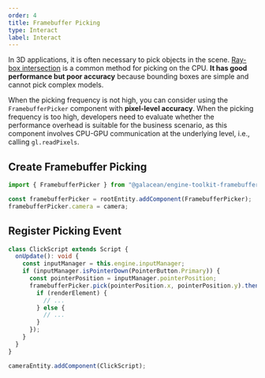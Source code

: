 ```yaml
---
order: 4
title: Framebuffer Picking
type: Interact
label: Interact
---
```


In 3D applications, it is often necessary to pick objects in the scene. [Ray-box intersection](/en/docs/physics/manager/#使用射线检测) is a common method for picking on the CPU. **It has good performance but poor accuracy** because bounding boxes are simple and cannot pick complex models.

When the picking frequency is not high, you can consider using the `FramebufferPicker` component with **pixel-level accuracy**. When the picking frequency is too high, developers need to evaluate whether the performance overhead is suitable for the business scenario, as this component involves CPU-GPU communication at the underlying level, i.e., calling `gl.readPixels`.

<playground src="framebuffer-picker.ts"></playground>

## Create Framebuffer Picking

```typescript
import { FramebufferPicker } from "@galacean/engine-toolkit-framebuffer-picker";

const framebufferPicker = rootEntity.addComponent(FramebufferPicker);
framebufferPicker.camera = camera;
```

## Register Picking Event

```typescript
class ClickScript extends Script {
  onUpdate(): void {
    const inputManager = this.engine.inputManager;
    if (inputManager.isPointerDown(PointerButton.Primary)) {
      const pointerPosition = inputManager.pointerPosition;
      framebufferPicker.pick(pointerPosition.x, pointerPosition.y).then((renderElement) => {
        if (renderElement) {
          // ...
        } else {
          // ...
        }
      });
    }
  }
}

cameraEntity.addComponent(ClickScript);
```
